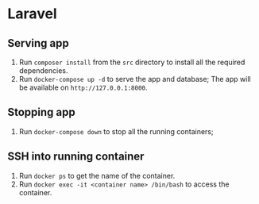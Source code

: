 # Laravel

## Serving app
1. Run `composer install` from the `src` directory to install all the required dependencies.
2. Run `docker-compose up -d` to serve the app and database; The app will be available on `http://127.0.0.1:8000`.

## Stopping app
1. Run `docker-compose down` to stop all the running containers;

## SSH into running container
1. Run `docker ps` to get the name of the container.
2. Run `docker exec -it <container name> /bin/bash` to access the container.
